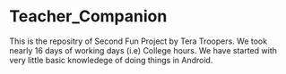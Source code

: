 # Teacher_Companion

This is the repositry of Second Fun Project by Tera Troopers. We took nearly 16 days of working days (i.e) College hours. We have started with very little basic knowledege of doing things in Android.

